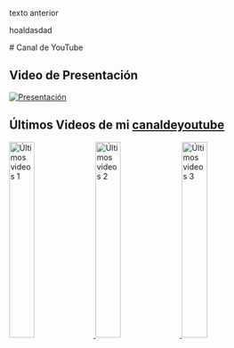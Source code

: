 texto anterior

hoaldasdad

<div class="Youtube-Content">
# Canal de YouTube

## Video de Presentación

[![Presentación](https://i.ytimg.com/vi/2GQs9a54IXY/hqdefault.jpg)](https://www.youtube.com/watch?v=2GQs9a54IXY)

## Últimos Videos de mi [canaldeyoutube](https://www.youtube.com/channel/UC3Dnra3CWle6GRayNRWiS1g)

<a href='https://www.youtube.com/watch?v=0E5gy7QtGpI' target='_blank'>
  <img width='30%' src='https://i.ytimg.com/vi/0E5gy7QtGpI/hqdefault.jpg' alt='Últimos videos 1' />
</a>
<a href='https://www.youtube.com/watch?v=JXkM0OvlTH0' target='_blank'>
  <img width='30%' src='https://i.ytimg.com/vi/JXkM0OvlTH0/hqdefault.jpg' alt='Últimos videos 2' />
</a>
<a href='https://www.youtube.com/watch?v=NeB2b8PwmnA' target='_blank'>
  <img width='30%' src='https://i.ytimg.com/vi/NeB2b8PwmnA/hqdefault.jpg' alt='Últimos videos 3' />
</a>
</div>